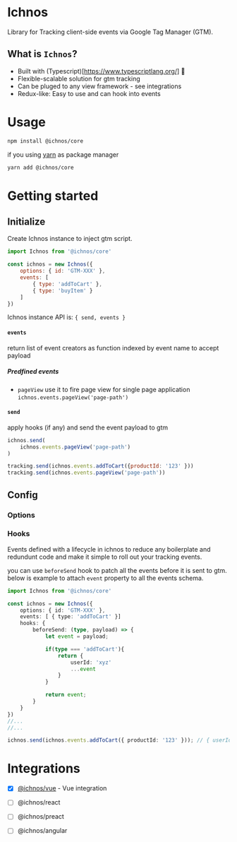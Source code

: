 # Ichnos
Library for Tracking client-side events via Google Tag Manager (GTM).

## What is `Ichnos`?
 - Built with (Typescript)[https://www.typescriptlang.org/] :rocket:
 - Flexible-scalable solution for gtm tracking
 - Can be pluged to any view framework - see integrations
 - Redux-like: Easy to use and can hook into events 

# Usage

```bash
npm install @ichnos/core
```

if you using [yarn](https://yarnpkg.com) as package manager
```bash
yarn add @ichnos/core
```

# Getting started

## Initialize
Create Ichnos instance to inject gtm script.

```js
import Ichnos from '@ichnos/core'

const ichnos = new Ichnos({
    options: { id: 'GTM-XXX' },
    events: [
        { type: 'addToCart' },
        { type: 'buyItem' }
    ]
})
```

Ichnos instance API is: `{ send, events }`

#### `events`
return list of event creators as function indexed by event name to accept payload
##### Predfined events 
- `pageView`
    use it to fire page view for single page application
    `ichnos.events.pageView('page-path')`

#### `send`
apply hooks (if any) and send the event payload to gtm

```js
ichnos.send(
    ichnos.events.pageView('page-path')
)
```

```js
tracking.send(ichnos.events.addToCart({productId: '123' }))
tracking.send(ichnos.events.pageView('page-path'))
```

## Config

### Options


### Hooks
Events defined with a lifecycle in ichnos to reduce any boilerplate and redundunt code and make it simple to roll out your tracking events. 

you can use `beforeSend` hook to patch all the events before it is sent to gtm.
below is example to attach `event` property to all the events schema.

```ts
import Ichnos from '@ichnos/core'

const ichnos = new Ichnos({
    options: { id: 'GTM-XXX' },
    events: [ { type: 'addToCart' }]
    hooks: {
        beforeSend: (type, payload) => {
            let event = payload;

            if(type === 'addToCart'){
                return {
                    userId: 'xyz'
                    ...event
                }
            }

            return event;
        }
    }
})
//...
//...

ichnos.send(ichnos.events.addToCart({ productId: '123' })); // { userId: 'xyz', productId: '123' }
```


# Integrations

- [x] [@ichnos/vue](https://github.com/tamer-mohamed/ichnos/tree/master/packages/vue) - Vue integration
- [ ] @ichnos/react
- [ ] @ichnos/preact
- [ ] @ichnos/angular

